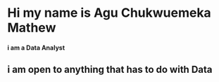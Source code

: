 # Hi my name is Agu Chukwuemeka Mathew
#### **i am a Data Analyst**
## i am open to anything that has to do with Data
